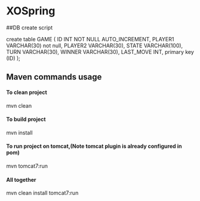 # XOSpring

##DB create script

create table GAME
(
ID INT NOT NULL AUTO_INCREMENT,
PLAYER1   VARCHAR(30) not null,
PLAYER2  VARCHAR(30),
STATE  VARCHAR(100),
TURN  VARCHAR(30),
WINNER VARCHAR(30),
LAST_MOVE INT,
primary key (ID)
);

## Maven commands usage

#### To clean project
mvn clean

#### To build project
mvn install

#### To run project on tomcat,(Note tomcat plugin is already configured in pom)
mvn tomcat7:run

#### All together
mvn clean install tomcat7:run
